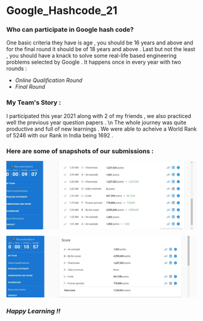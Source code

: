 # Google_Hashcode_21


### Who can participate in Google hash code?
One basic criteria they have is age , you should be 16 years and above and for the final round it should be of 18 years and above .
Last but not the least , you should have a knack to solve some real-life based engineering problems selected by Google .
It happens once in every year with two rounds :
* _Online Qualification Round_
* _Final Round_


### My Team's Story :
I participated this year 2021 along with 2 of my friends , we also practiced well the previous year question papers . \n
The whole journey was quite productive and full of new learnings . 
We were able to acheive a World Rank of 5246 with our Rank in India being 1692 .

### Here are some of snapshots of our submissions :

![Alt Text](Correct_Submissions.jpg)



![Alt Text](Total_Submissions_Points.jpg)


### _Happy Learning !!_



